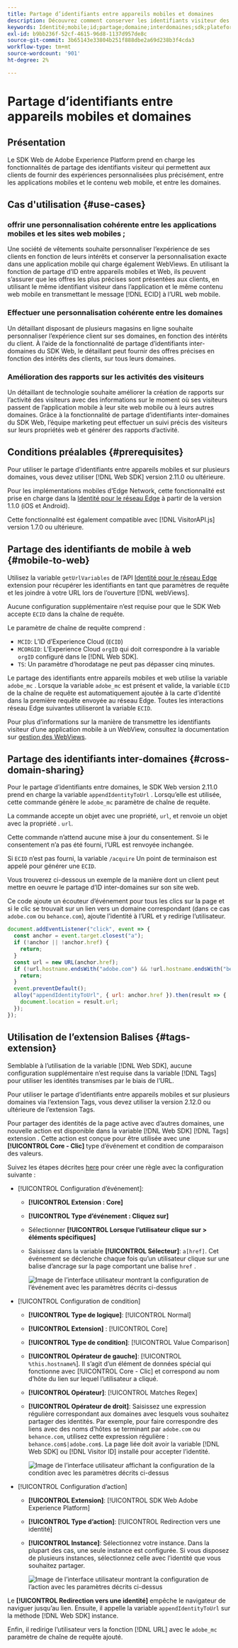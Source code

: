 ```yaml
---
title: Partage d’identifiants entre appareils mobiles et domaines
description: Découvrez comment conserver les identifiants visiteur des propriétés mobiles aux propriétés web et entre les domaines
keywords: Identité;mobile;id;partage;domaine;interdomaines;sdk;plateforme;
exl-id: b9bb236f-52cf-4615-96d8-1137d957de8c
source-git-commit: 3b65143e33804b251f888dbe2a69d238b3f4cda3
workflow-type: tm+mt
source-wordcount: '901'
ht-degree: 2%

---
```


# Partage d’identifiants entre appareils mobiles et domaines

## Présentation

Le SDK Web de Adobe Experience Platform prend en charge les fonctionnalités de partage des identifiants visiteur qui permettent aux clients de fournir des expériences personnalisées plus précisément, entre les applications mobiles et le contenu web mobile, et entre les domaines.

## Cas d&#39;utilisation {#use-cases}

### offrir une personnalisation cohérente entre les applications mobiles et les sites web mobiles ;

Une société de vêtements souhaite personnaliser l’expérience de ses clients en fonction de leurs intérêts et conserver la personnalisation exacte dans une application mobile qui charge également WebViews. En utilisant la fonction de partage d’ID entre appareils mobiles et Web, ils peuvent s’assurer que les offres les plus précises sont présentées aux clients, en utilisant le même identifiant visiteur dans l’application et le même contenu web mobile en transmettant le message [!DNL ECID] à l’URL web mobile.

### Effectuer une personnalisation cohérente entre les domaines

Un détaillant disposant de plusieurs magasins en ligne souhaite personnaliser l’expérience client sur ses domaines, en fonction des intérêts du client. À l’aide de la fonctionnalité de partage d’identifiants inter-domaines du SDK Web, le détaillant peut fournir des offres précises en fonction des intérêts des clients, sur tous leurs domaines.

### Amélioration des rapports sur les activités des visiteurs

Un détaillant de technologie souhaite améliorer la création de rapports sur l’activité des visiteurs avec des informations sur le moment où ses visiteurs passent de l’application mobile à leur site web mobile ou à leurs autres domaines. Grâce à la fonctionnalité de partage d’identifiants inter-domaines du SDK Web, l’équipe marketing peut effectuer un suivi précis des visiteurs sur leurs propriétés web et générer des rapports d’activité.

## Conditions préalables {#prerequisites}

Pour utiliser le partage d’identifiants entre appareils mobiles et sur plusieurs domaines, vous devez utiliser [!DNL Web SDK] version 2.11.0 ou ultérieure.

Pour les implémentations mobiles d’Edge Network, cette fonctionnalité est prise en charge dans la [Identité pour le réseau Edge](https://aep-sdks.gitbook.io/docs/foundation-extensions/identity-for-edge-network) à partir de la version 1.1.0 (iOS et Android).

Cette fonctionnalité est également compatible avec [!DNL VisitorAPI.js] version 1.7.0 ou ultérieure.

## Partage des identifiants de mobile à web {#mobile-to-web}

Utilisez la variable `getUrlVariables` de l’API [Identité pour le réseau Edge](https://aep-sdks.gitbook.io/docs/foundation-extensions/identity-for-edge-network/api-reference#geturlvariables) extension pour récupérer les identifiants en tant que paramètres de requête et les joindre à votre URL lors de l’ouverture [!DNL webViews].

Aucune configuration supplémentaire n’est requise pour que le SDK Web accepte `ECID` dans la chaîne de requête.

Le paramètre de chaîne de requête comprend :

* `MCID`: L’ID d’Experience Cloud (`ECID`)
* `MCORGID`: L’Experience Cloud `orgID` qui doit correspondre à la variable `orgID` configuré dans le [!DNL Web SDK].
* `TS`: Un paramètre d’horodatage ne peut pas dépasser cinq minutes.


Le partage des identifiants entre appareils mobiles et web utilise la variable `adobe_mc` . Lorsque la variable `adobe_mc` est présent et valide, la variable `ECID` de la chaîne de requête est automatiquement ajoutée à la carte d’identité dans la première requête envoyée au réseau Edge. Toutes les interactions réseau Edge suivantes utiliseront la variable `ECID`.

Pour plus d’informations sur la manière de transmettre les identifiants visiteur d’une application mobile à un WebView, consultez la documentation sur [gestion des WebViews](https://experienceleague.adobe.com/docs/platform-learn/implement-mobile-sdk/app-implementation/web-views.html#implementation).

## Partage des identifiants inter-domaines {#cross-domain-sharing}

Pour le partage d’identifiants entre domaines, le SDK Web version 2.11.0 prend en charge la variable `appendIdentityToUrl` . Lorsqu’elle est utilisée, cette commande génère le `adobe_mc` paramètre de chaîne de requête.

La commande accepte un objet avec une propriété, `url`, et renvoie un objet avec la propriété . `url`.

Cette commande n’attend aucune mise à jour du consentement. Si le consentement n’a pas été fourni, l’URL est renvoyée inchangée.

Si `ECID` n’est pas fourni, la variable `/acquire` Un point de terminaison est appelé pour générer une `ECID`.

Vous trouverez ci-dessous un exemple de la manière dont un client peut mettre en oeuvre le partage d’ID inter-domaines sur son site web.

Ce code ajoute un écouteur d’événement pour tous les clics sur la page et si le clic se trouvait sur un lien vers un domaine correspondant (dans ce cas `adobe.com` ou `behance.com`), ajoute l’identité à l’URL et y redirige l’utilisateur.

```js
document.addEventListener("click", event => {
  const anchor = event.target.closest("a");
  if (!anchor || !anchor.href) {
    return;
  }
  const url = new URL(anchor.href);
  if (!url.hostname.endsWith("adobe.com") && !url.hostname.endsWith("behance.com")) {
    return;
  }
  event.preventDefault();
  alloy("appendIdentityToUrl", { url: anchor.href }).then(result => {
    document.location = result.url;
  });
});
```

## Utilisation de l’extension Balises {#tags-extension}

Semblable à l’utilisation de la variable [!DNL Web SDK], aucune configuration supplémentaire n’est requise dans la variable [!DNL Tags] pour utiliser les identités transmises par le biais de l’URL.

Pour utiliser le partage d’identifiants entre appareils mobiles et sur plusieurs domaines via l’extension Tags, vous devez utiliser la version 2.12.0 ou ultérieure de l’extension Tags.

Pour partager des identités de la page active avec d’autres domaines, une nouvelle action est disponible dans la variable [!DNL Web SDK] [!DNL Tags] extension . Cette action est conçue pour être utilisée avec une **[!UICONTROL Core - Clic]** type d’événement et condition de comparaison des valeurs.

Suivez les étapes décrites [here](../../tags/ui/managing-resources/rules.md) pour créer une règle avec la configuration suivante :

* [!UICONTROL Configuration d’événement]:
   * **[!UICONTROL Extension : Core]**
   * **[!UICONTROL Type d’événement : Cliquez sur]**
   * Sélectionner **[!UICONTROL Lorsque l’utilisateur clique sur > éléments spécifiques]**
   * Saisissez dans la variable **[!UICONTROL Sélecteur]**: `a[href]`. Cet événement se déclenche chaque fois qu’un utilisateur clique sur une balise d’ancrage sur la page comportant une balise `href` .

      ![Image de l’interface utilisateur montrant la configuration de l’événement avec les paramètres décrits ci-dessus](assets/id-sharing-event-configuration.png)

* [!UICONTROL Configuration de condition]
   * **[!UICONTROL Type de logique]**: [!UICONTROL Normal]
   * **[!UICONTROL Extension]** : [!UICONTROL Core]
   * **[!UICONTROL Type de condition]**: [!UICONTROL Value Comparison]
   * **[!UICONTROL Opérateur de gauche]**: [!UICONTROL `%this.hostname%`]. Il s’agit d’un élément de données spécial qui fonctionne avec [!UICONTROL Core - Clic] et correspond au nom d’hôte du lien sur lequel l’utilisateur a cliqué.
   * **[!UICONTROL Opérateur]**: [!UICONTROL Matches Regex]
   * **[!UICONTROL Opérateur de droit]**: Saisissez une expression régulière correspondant aux domaines avec lesquels vous souhaitez partager des identités. Par exemple, pour faire correspondre des liens avec des noms d’hôtes se terminant par `adobe.com` ou `behance.com`, utilisez cette expression régulière : `behance.com$|adobe.com$`. La page liée doit avoir la variable [!DNL Web SDK] ou [!DNL Visitor ID] installé pour accepter l’identité.

      ![Image de l’interface utilisateur affichant la configuration de la condition avec les paramètres décrits ci-dessus](assets/id-sharing-condition-configuration.png)

* [!UICONTROL Configuration d’action]
   * **[!UICONTROL Extension]**: [!UICONTROL SDK Web Adobe Experience Platform]
   * **[!UICONTROL Type d’action]**: [!UICONTROL Redirection vers une identité]
   * **[!UICONTROL Instance]**: Sélectionnez votre instance. Dans la plupart des cas, une seule instance est configurée. Si vous disposez de plusieurs instances, sélectionnez celle avec l’identité que vous souhaitez partager.

      ![Image de l’interface utilisateur montrant la configuration de l’action avec les paramètres décrits ci-dessus](assets/id-sharing-action-configuration.png)

Le **[!UICONTROL Redirection vers une identité]** empêche le navigateur de naviguer jusqu’au lien. Ensuite, il appelle la variable `appendIdentityToUrl` sur la méthode [!DNL Web SDK] instance.

Enfin, il redirige l’utilisateur vers la fonction [!DNL URL] avec le `adobe_mc` paramètre de chaîne de requête ajouté.

